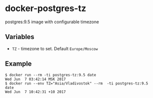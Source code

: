 # docker-postgres-tz

postgres:9.5 image with configurable timezone

## Variables

* `TZ` - timezone to set. Default `Europe/Moscow`

## Example

```
$ docker run --rm -ti postgres-tz:9.5 date
Wed Jun  7 03:42:14 MSK 2017
$ docker run --env TZ="Asia/Vladivostok" --rm  -ti postgres-tz:9.5 date
Wed Jun  7 10:42:31 +10 2017
```